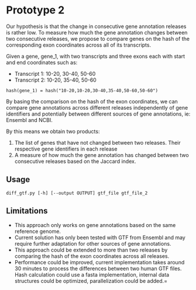 # Prototype 2

Our hypothesis is that the change in consecutive gene annotation releases is rather low.
To measure how much the gene annotation changes between two consecutive releases, we propose to compare genes on the
hash of the corresponding exon coordinates across all of its transcripts.

Given a gene, gene_1, with two transcripts and three exons each with start and end coordinates such as: 
- Transcript 1: 10-20, 30-40, 50-60
- Transcript 2: 10-20, 35-40, 50-60

```
hash(gene_1) = hash("10-20,10-20,30-40,35-40,50-60,50-60")
```

By basing the comparison on the hash of the exon coordinates, we can compare gene annotations across different releases
independently of gene identifiers and potentially between different sources of gene annotations, ie: Ensembl and NCBI.

By this means we obtain two products:
1. The list of genes that have not changed between two releases. Their respective gene identifiers in each release
2. A measure of how much the gene annotation has changed between two consecutive releases based on the Jaccard index.


## Usage

```
diff_gtf.py [-h] [--output OUTPUT] gtf_file gtf_file_2
```


## Limitations

- This approach only works on gene annotations based on the same reference genome.
- Current solution has only been tested with GTF from Ensembl and may require further adaptation for other sources of gene annotations.
- This approach could be extended to more than two releases by comparing the hash of the exon coordinates across all releases.
- Performance could be improved, current implementation takes around 30 minutes to process the differences between two human GTF files. Hash calculation could use a fasta implementation, internal data structures could be optimized, parallelization could be added.=
